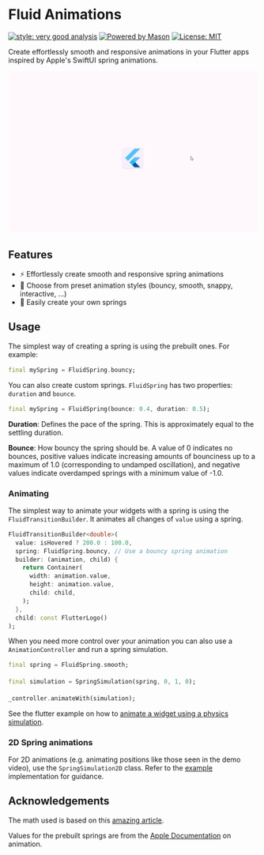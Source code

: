# Fluid Animations

[![style: very good analysis][very_good_analysis_badge]][very_good_analysis_link]
[![Powered by Mason](https://img.shields.io/endpoint?url=https%3A%2F%2Ftinyurl.com%2Fmason-badge)](https://github.com/felangel/mason)
[![License: MIT][license_badge]][license_link]

Create effortlessly smooth and responsive animations in your Flutter apps inspired by Apple's SwiftUI spring animations.

![Demo Gif showing 2D Spring based animation](https://github.com/RoundedInfinity/fluid_animations/blob/main/demo/spring_2d.gif?raw=true)

## Features 

- ⚡️ Effortlessly create smooth and responsive spring animations 
- 🎨 Choose from preset animation styles (bouncy, smooth, snappy, interactive, ...) 
- 🔧 Easily create your own springs


## Usage

The simplest way of creating a spring is using the prebuilt ones. For example:
```dart
final mySpring = FluidSpring.bouncy;
```

You can also create custom springs. `FluidSpring` has two properties: `duration` and `bounce`.
```dart
final mySpring = FluidSpring(bounce: 0.4, duration: 0.5);
```
**Duration**: Defines the pace of the spring. This is approximately equal to the settling duration.


**Bounce**: How bouncy the spring should be. A value of 0 indicates no bounces, positive values indicate increasing amounts of bounciness up to a maximum  of 1.0 (corresponding to undamped oscillation), and negative values indicate overdamped springs with a minimum value of -1.0.

### Animating

The simplest way to animate your widgets with a spring is using the `FluidTransitionBuilder`. It animates all changes of `value` using a spring.

```dart
FluidTransitionBuilder<double>(
  value: isHovered ? 200.0 : 100.0,
  spring: FluidSpring.bouncy, // Use a bouncy spring animation
  builder: (animation, child) {
    return Container(
      width: animation.value,
      height: animation.value,
      child: child,
    );
  },
  child: const FlutterLogo()
);
```

When you need more control over your animation you can also use a `AnimationController` and run a spring simulation.
```dart
final spring = FluidSpring.smooth;

final simulation = SpringSimulation(spring, 0, 1, 0);

_controller.animateWith(simulation);
```

See the flutter example on how to [animate a widget using a physics simulation](https://docs.flutter.dev/cookbook/animation/physics-simulation).

### 2D Spring animations

For 2D animations (e.g. animating positions like those seen in the demo video), use the `SpringSimulation2D` class. Refer to the [example](https://github.com/RoundedInfinity/fluid_animations/blob/main/example/lib/main.dart) implementation for guidance.

## Acknowledgements

The math used is based on this [amazing article](https://github.com/jenox/UIKit-Playground/tree/master/01-Demystifying-UIKit-Spring-Animations/).

Values for the prebuilt springs are from the [Apple Documentation](https://developer.apple.com/documentation/swiftui/animation) on animation.

[license_badge]: https://img.shields.io/badge/license-MIT-blue.svg
[license_link]: https://opensource.org/licenses/MIT
[mason_link]: https://github.com/felangel/mason
[very_good_analysis_badge]: https://img.shields.io/badge/style-very_good_analysis-B22C89.svg
[very_good_analysis_link]: https://pub.dev/packages/very_good_analysis

